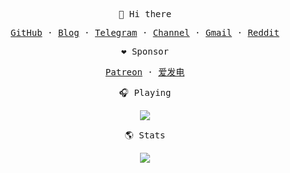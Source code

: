 <p align="center"><samp>👋 Hi there</samp></p>
<p align="center"><samp><a href="https://github.com/iyear">GitHub</a> · <a href="https://iyear.me">Blog</a> · <a href="https://t.me/iyearbot">Telegram</a> · <a href="https://t.me/iyear">Channel</a> · <a href="mailto:ljyngup@gmail.com">Gmail</a> · <a href="https://www.reddit.com/user/iyear_">Reddit</a></samp></p>

<p align="center"><samp>❤️ Sponsor</samp></p>
<p align="center"><samp><a href="https://www.patreon.com/iyear">Patreon</a> · <a href="https://afdian.net/a/iyear">爱发电</a>

<p align="center"><samp>🎧 Playing</samp></p>
<p align="center">
  <img src="https://spotify-github-profile.vercel.app/api/view?uid=31s6rhh7puhqyw7bwvqkiexnx27e&cover_image=true&theme=novatorem&show_offline=false&background_color=121212&interchange=true&bar_color=53b14f&bar_color_cover=false">
</p>
<p align="center"><samp>🌎 Stats</samp></p>
<p align="center">
  <img src="https://github-readme-stats.vercel.app/api?username=iyear&show_icons=true&theme=graywhite&count_private=true&hide_title=true&hide_rank=true&hide=contribs&text_bold=false">
</p>

